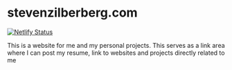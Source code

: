 stevenzilberberg.com
====================

[![Netlify Status](https://api.netlify.com/api/v1/badges/a1dd57a5-98e0-47c8-a807-e93b07ff4bfa/deploy-status)](https://app.netlify.com/sites/stevenzilberberg/deploys)

This is a website for me and my personal projects. This serves as a link area where I can post my resume, link to websites and projects directly related to me
